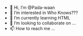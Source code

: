 - 👋 Hi, I’m @Pada-waan
- 👀 I’m interested in Who Knows???
- 🌱 I’m currently learning HTML
- 💞️ I’m looking to collaborate on ...
- 📫 How to reach me ...

<!---
Pada-waan/Pada-waan is a ✨ special ✨ repository because its `README.md` (this file) appears on your GitHub profile.
You can click the Preview link to take a look at your changes.
--->
